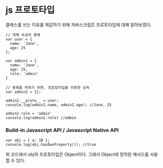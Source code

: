 # js 프로토타입
클래스를 쓰는 이유를 체감하기 위해 자바스크립트 프로토타입에 대해 알아보겠다.
```
// 객체 속성의 중복
var user = {
  name: 'Jane',
  age: 25
};

var admin1 = {
  name: 'Jane',
  age: 25,
  role: 'admin'
}

// 중복을 피하기 위한, 프로토타입을 이용한 상속
var admin2 = {};

admin2.__proto__ = user;
console.log(admin2.name, admin2.age); //Jane, 25

admin2.role = 'admin'
console.log(admin2.role) //admin
```
### Build-in Javascript API / Javascript Native API
```
var obj = { a: 10 };
console.log(obj.hasOwnProperty()); //true
```
위 코드에서 obj의 프로토타입은 Object이다. 그래서 Object에 정의된 메서드를 사용할 수 있다.